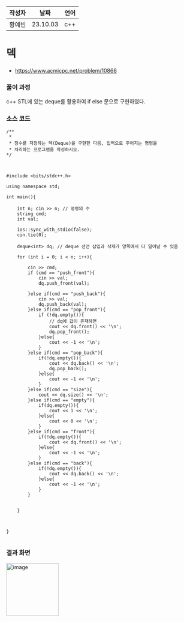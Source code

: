 | 작성자  |   날짜   | 언어    |
| ------- | --------- | ------- |
| 황예빈  | 23.10.03  | c++  |

# 덱

 - https://www.acmicpc.net/problem/10866
  

### 풀이 과정  

c++ STL에 있는 deque를 활용하여 if else 문으로 구현하였다. 

### 소스 코드

```
/**
 * 
 * 정수를 저장하는 덱(Deque)을 구현한 다음, 입력으로 주어지는 명령을
 * 처리하는 프로그램을 작성하시오.
*/



#include <bits/stdc++.h>

using namespace std;

int main(){

    int n; cin >> n; // 명령의 수
    string cmd;
    int val;

    ios::sync_with_stdio(false);
    cin.tie(0);
    
    deque<int> dq; // deque 선언 삽입과 삭제가 양쪽에서 다 일어날 수 있음

    for (int i = 0; i < n; i++){

        cin >> cmd;
        if (cmd == "push_front"){
            cin >> val; 
            dq.push_front(val);
            
        }else if(cmd == "push_back"){
            cin >> val;
            dq.push_back(val);
        }else if(cmd == "pop_front"){
            if (!dq.empty()){
                // dq에 값이 존재하면 
                cout << dq.front() << '\n';
                dq.pop_front();
            }else{
                cout << -1 << '\n'; 
            }
        }else if(cmd == "pop_back"){
            if(!dq.empty()){
                cout << dq.back() << '\n';
                dq.pop_back();
            }else{
                cout << -1 << '\n';
            }
        }else if(cmd == "size"){
            cout << dq.size() << '\n';
        }else if(cmd == "empty"){
            if(dq.empty()){
                cout << 1 << '\n';
            }else{
                cout << 0 << '\n';
            }
        }else if(cmd == "front"){
            if(!dq.empty()){
                cout << dq.front() << '\n';
            }else{
                cout << -1 << '\n';
            }
        }else if(cmd == "back"){
            if(!dq.empty()){
                cout << dq.back() << '\n';
            }else{
                cout << -1 << '\n';
            }
        }

        
    }



}


```

### 결과 화면

<img width="140" alt="image" src="https://github.com/gnbhub/20232_C_Algorithm/assets/108808701/0bc44087-8d3a-4841-9906-7381d56c69d3">

